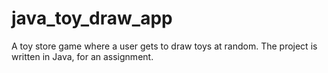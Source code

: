 # java_toy_draw_app
A toy store game where a user gets to draw toys at random. The project is written in Java, for an assignment.
